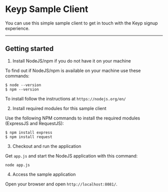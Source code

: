# Keyp Sample Client

You can use this simple sample client to get in touch with the Keyp signup experience.

---
## Getting started



1. Install NodeJS/npm if you do not have it on your machine

To find out if NodeJS/npm is available on your machine use these commands:

```
$ node --version
$ npm --version
```

To install follow the instructions at `https://nodejs.org/en/`


2. Install required modules for this sample client

Use the following NPM commands to install the required modules (ExpressJS and RequestJS):

```
$ npm install express
$ npm install request
```

3. Checkout and run the application

Get `app.js` and start the NodeJS application with this command:

```
node app.js
```

4. Access the sample application

Open your browser and open `http://localhost:8081/`.
